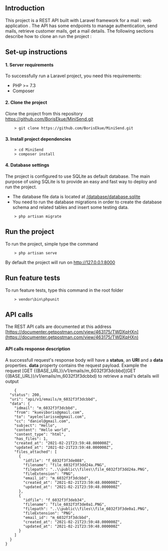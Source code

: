 
## Introduction

This project is a REST API built with Laravel framework for a mail : web application . The API has some endpoints to manage authentication, send mails, retrieve customer mails, get a mail details. The following sections describe how to clone an run the project :

## Set-up instructions
#### 1. Server requirements
To successfully run a Laravel project, you need this requirements:
- PHP >= 7.3
- Composer

#### 2. Clone the project
Clone the project from this repository https://github.com/BorisEkue/MiniSend.git

```
    > git clone https://github.com/BorisEkue/MiniSend.git
```

#### 3. Install project dependencies
```
    > cd MiniSend
    > composer install
```

#### 4. Database settings
The project is configured to use SQLite as default database. The main purpose of using SQLite is to provide an easy and fast way to deploy and run the project. 

- The database file data is located at [/database/database.sqlite](/database/database.sqlite)
- You need to run the database migrations in order to create the database schema and related tables
and insert some testing data.

```
    > php artisan migrate
```


## Run the project
To run the project, simple type the command
```
    > php artisan serve
```

By default the project will run on http://127.0.0.1:8000

## Run feature tests
To run feature tests, type this command in the root folder
```
    > vendor\bin\phpunit
```

## API calls
The REST API calls are documented at this address [https://documenter.getpostman.com/view/463175/TWDXpHXn](https://documenter.getpostman.com/view/463175/TWDXpHXn)

#### API calls response description
A successfull request's response body will have a **status**, an **URI** and a **data** properties. **data** property contains the request payload.
Example the request [GET {{BASE_URL}}/v1/emails/m_6032f3f3dcbbd](GET {{BASE_URL}}/v1/emails/m_6032f3f3dcbbd) to retrieve a mail's details will output
```
    {
  "status": 200,
  "uri": "api/v1/emails/m_6032f3f3dcbbd",
  "data": {
    "idmail": "m_6032f3f3dcbbd",
    "from": "kueviboris@gmail.com",
    "to": "ayeleclarisse@gmail.com",
    "cc": "daniel@gmail.com",
    "subject": "Hello",
    "content": "Hello world",
    "content_type": "html",
    "has_files": 1,
    "created_at": "2021-02-21T23:59:48.000000Z",
    "updated_at": "2021-02-21T23:59:48.000000Z",
    "files_attached": [
      {
        "idfile": "f_6032f3f3de088",
        "filename": "file_6032f3f3dd24a.PNG",
        "filepath": "..\\public\\files\\file_6032f3f3dd24a.PNG",
        "fileExtension": "PNG",
        "email_id": "m_6032f3f3dcbbd",
        "created_at": "2021-02-21T23:59:48.000000Z",
        "updated_at": "2021-02-21T23:59:48.000000Z"
      },
      {
        "idfile": "f_6032f3f3deb34",
        "filename": "file_6032f3f3de0a1.PNG",
        "filepath": "..\\public\\files\\file_6032f3f3de0a1.PNG",
        "fileExtension": "PNG",
        "email_id": "m_6032f3f3dcbbd",
        "created_at": "2021-02-21T23:59:48.000000Z",
        "updated_at": "2021-02-21T23:59:48.000000Z"
      }
    ]
  }
}

```

